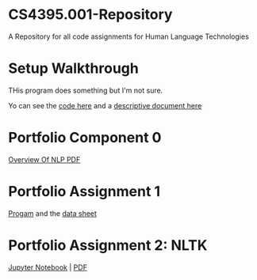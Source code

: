 # CS4395.001-Repository
A Repository for all code assignments for Human Language Technologies

# Setup Walkthrough
THis program does something but I'm not sure.

Yo can see the [code here](program1.py) and a [descriptive document here](sample_doc.pdf)

# Portfolio Component 0

[Overview Of NLP PDF](Overview_of_NLP.pdf)

# Portfolio Assignment 1

[Progam](Homework1/PersonProducer.py) and the [data sheet](Homework1/data/data.csv)
 
# Portfolio Assignment 2: NLTK
 
[Jupyter Notebook](Porfolio_Assignment2/Portfolio_Assignment2-ajc200002.ipynb)   |    [PDF](Porfolio_Assignment2/Portfolio_Assignment2-ajc200002.pdf)
